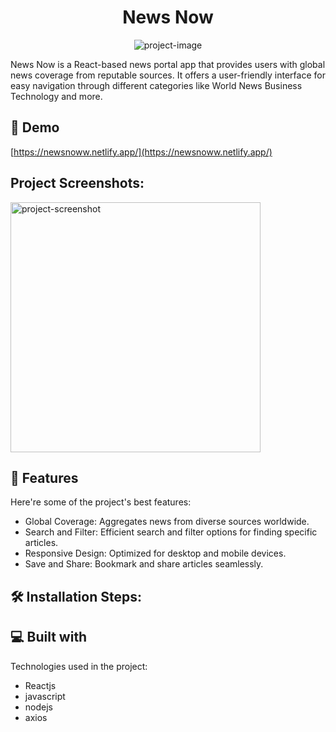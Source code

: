 <h1 align="center" id="title">News Now</h1>

<p align="center"><img src="https://socialify.git.ci/awindsr/NewsNow/image?description=1&amp;descriptionEditable=News%20Now%20delivers%20a%20streamlined%20news%20consumption%20experience%2C%20keeping%20users%20informed%20with%20ease%20and%20efficiency%20across%20devices.&amp;font=KoHo&amp;language=1&amp;name=1&amp;owner=1&amp;pattern=Plus&amp;stargazers=1&amp;theme=Dark" alt="project-image"></p>

<p id="description">News Now is a React-based news portal app that provides users with global news coverage from reputable sources. It offers a user-friendly interface for easy navigation through different categories like World News Business Technology and more.</p>

<h2>🚀 Demo</h2>

[https://newsnoww.netlify.app/](https://newsnoww.netlify.app/)

<h2>Project Screenshots:</h2>

<img src="https://i.postimg.cc/s2Lz0GWR/Screen-Shot-2024-06-18-at-14-05-02.png" alt="project-screenshot" width="400" height="400/">

  
  
<h2>🧐 Features</h2>

Here're some of the project's best features:

*   Global Coverage: Aggregates news from diverse sources worldwide.
*   Search and Filter: Efficient search and filter options for finding specific articles.
*   Responsive Design: Optimized for desktop and mobile devices.
*   Save and Share: Bookmark and share articles seamlessly.

<h2>🛠️ Installation Steps:</h2>

  
  
<h2>💻 Built with</h2>

Technologies used in the project:

*   Reactjs
*   javascript
*   nodejs
*   axios